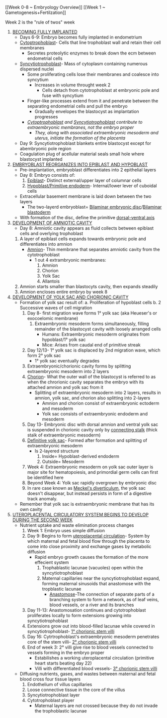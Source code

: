 [[Week 0-8 ~ Embryology Overview]]
[[Week 1 ~ Gametogenesis+Fertilzation]]

Week 2 is the "rule of twos" week

1. <u>BECOMING FULLY IMPLANTED</u>
	- Days 6-9: Embryo becomes fully implanted in endometrium
	- <u>Cytoptrophoblast</u>- Cells that line trophoblast wall and retain their cell membranes
		- Secretes proteolytic enzymes to break down the ecm between endometrial cells
	- <u>Syncytiotrophoblast</u>- Mass of cytoplasm containing numerous dispersed nuclei
		- Some proliferating cells lose their membranes and coalesce into syncytium
			- Increases in volume throught week 2
				- Cells detach from cytotrophoblast at embryonic pole and fuse with syncytium
		- Finger-like processes extend from it and penetrate between the separating endometrial cells and pull the embryo
			- Gradually envelopes the blastocyst as implantation progresses
		- *<u>Cytoptrophoblast</u> and <u>Syncytiotrophoblast</u> contribute to extraembryonic membranes, not the embryo proper*
			- *They, along with associated extraembryonic mesoderm and uterus, initiate the formation of the placenta*
	- Day 9: Syncytiotrophoblast blankets entire blastocyst except for abembryonic pole region
	- Coagulation plug of acellular material seals small hole where blastocyst implanted
2. <u>EMBRYOBLAST REORGANIZES INTO EPIBLAST AND HYPOBLAST</u>
	- Pre-implantation, embryoblast differentiates into 2 epithelial layers
	- Day 8: Embryo consists of:
		1. <u>Epiblast</u>- Distinct external/upper layer of columnar cells
		2. <u>Hypoblast/Primitive endoderm</u>- Internal/lower lever of cuboidal cells
	- Extracellular basement membrane is laid down between the two layers
		- The two-layerd embryoblast= <u>Bilaminar embryonic disc</u>/<u>Bilaminar blastoderm</u>
	- With formation of the disc, define the primitive <u>dorsal-ventral axis</u>
3. <u>DEVELOPMENT OF AMNIOTIC CAVITY</u>
	- Day 8: Amniotic cavity appears as fluid collects between epiblast cells and overlying trophoblast
	1. A layer of epiblast cells expands towards embryonic pole and differentiates into amnion
		- <u>Amnion</u>- Thin membrane that separates amniotic cavity from the cytotrophoblast
			- 1 out 4 extrambryonic membranes:
				1. Amnion
				2. Chorion
				3. Yolk Sac
				4. Allantois
	2. Amnion starts smaller than blastocyts cavity, then expands steadily
	3. Amnion encloses entire embryo by week 8
4. <u>DEVELOPMENT OF YOLK SAC AND CHORIONIC CAVITY</u>
	- Formation of yolk sac result of:
		a. Proliferation of hypoblast cells
		b. 2 Successive waves of cell migration
		1. Day 8- first migration wave forms 1° yolk sac (aka Heueser's or exocoelomic membrane)
			1. Extraembryonic mesoderm forms simultaneously, filling remainder of the blastocyst cavity with loosely arranged cells
				- Humans: Extraembryonic mesoderm originates from hypoblast/1° yolk sac
				- Mice: Arises from caudal end of primitive streak
		2. Day 12/13- 1° yolk sac is displaced by 2nd migration wave, which form 2° yolk sac
			- 1° yolk sac eventually degrades
		3. Extraembryonic/chorionic cavity forms by splitting extraembryonic mesoderm into 2 layers
		4. <u>Chorion</u>- What the outer wall of the blastocyst is referred to as when the chrorionic cavity separates the embryo with its attached amnion and yolk sac from it
			- Splitting of extraembryonic mesoderm into 2 layers, results in amnion, yolk sac, and chorion also splitting into 2-layers
				- Amnion and chorion consist of extraembryonic ectoderm and mesoderm
				- Yolk sac consists of extraembryonic endoderm and mesoderm
		5. Day 13- Embryonic disc with dorsal amnion and ventral yolk sac is suspended in chorionic cavity only by <u>connecting stalk</u> (thick stalk of extraembryonic mesoderm)
		6. <u>Definitive yolk sac</u>- Formed after formation and splitting of extraembryonic mesoderm
			- Is 2-layered structure
				1. Inside= Hypoblast-derived endoderm
				2. Outside= Mesoderm
		7. Week 4: Extraembryonic mesoderm on yolk sac outer layer is major site for hematopoiesis, and primordial germ cells can first be identified here
		8. Beyond Week 4: Yolk sac rapidly overgrown by embryonic disc
		9. In rare case known as <u>Meckel's diverticulum</u>, the yolk sac doesn't disappear, but instead persists in form of a digestive track anomaly.
	- Remember that yolk sac is extraembryonic membrane that has its own cavity
5. <u>UTEROPLACENTAL CIRCULATORY SYSTEM BEGINS TO DEVELOP DURING THE SECOND WEEK</u>
	- Nutrient uptake and waste elimination process changes
		1. Week 1: Embryo uses simple diffusion
		2. Day 9: Begins to form <u>uteroplacental circulation</u>- System by which maternal and fetal blood flow through the placenta to come into close proximity and exchange gases by metabolic diffusion
			- Rapid embryo growth causes the formation of the more effecient system 
				1. Trophablastic lacunae (vacuoles) open within the syncytiotrophoblast
				2. Maternal capillaries near the syncytiotrophoblast expand, forming maternal sinusoids that anastomose with the tropblastic lacunae
					- <u>Anastomose</u>-The connection of separate parts of a branching system to form a network, as of leaf veins, blood vessels, or a river and its branches
		3. Day 11-13: Anastomosation continues and cytotrophoblast proliferates locally to form extensions growing into syncytiotrophoblast
		4. Extensions grow out into blood-filled lacunae while covered in syncytiotrophoblast- <u>1° chorionic stem villi</u>
		5. Day 16: Cytrtrophoblast's extraembryonic mesoderm penetrates core of the stem villi- <u>2° chorionic stem villi</u>
		6. End of week 3: 2° villi give rise to blood vessels connected to vessels forming in the embryo proper
			- Estabilishes a working uteroplacental circulation (primitive heart starts beating day 22)
			- Villi with differentiated blood vessels- <u>3° chorionic stem villi</u>
	-  Diffusing nutrients, gases, and wastes between maternal and fetal blood cross four tissue layers
		1. Endothelium of villus capillaries
		2. Loose connective tissue in the core of the villus
		3. Syncytiotrophoblast layer
		4. Cytotrophoblast player
			- Maternal layers are not crossed because they do not invade the trophoblastic lacunae